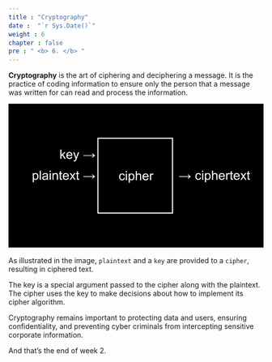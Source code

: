 ```yaml
---
title : "Cryptography"
date :  "`r Sys.Date()`" 
weight : 6 
chapter : false
pre : " <b> 6. </b> "
---
```

**Cryptography** is the art of ciphering and deciphering a message. It is the practice of coding information to ensure only the person that a message was written for can read and process the information.

![cipher](https://raw.githubusercontent.com/baobaoupcloud/cs-w2/main/static/images/6.cryptography/cryptography1.png)

As illustrated in the image, `plaintext` and a `key` are provided to a `cipher`, resulting in ciphered text.

The key is a special argument passed to the cipher along with the plaintext. The cipher uses the key to make decisions about how to implement its cipher algorithm.

Cryptography remains important to protecting data and users, ensuring confidentiality, and preventing cyber criminals from intercepting sensitive corporate information.

And that’s the end of week 2.
